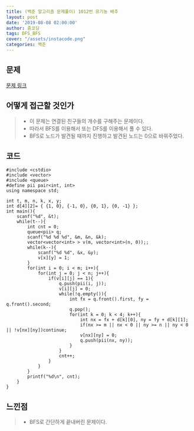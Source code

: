 ```yaml
---
title: (백준 알고리즘 문제풀이) 1012번 유기농 배추
layout: post
date: '2019-08-08 02:00:00'
author: 줌코딩
tags: DFS_BFS
cover: "/assets/instacode.png"
categories: 백준
---
```


## 문제

[문제 링크](https://www.acmicpc.net/problem/1012)

## 어떻게 접근할 것인가

>* 이 문제는 연결된 친구들의 개수를 구해주는 문제이다.
>* 따라서 BFS를 이용해서 또는 DFS를 이용해서 풀 수 있다.
>* BFS로 노드가 발견될 때까지 진행하고 발견된 노드는 0으로 바꿔주었다. 

## 코드

    #include <cstdio>
    #include <vector>
    #include <queue>
    #define pii pair<int, int>
    using namespace std;

    int t, m, n, k, x, y; 
    int d[4][2]= { {1, 0}, {-1, 0}, {0, 1}, {0, -1} };
    int main(){
        scanf("%d", &t);
        while(t--){
            int cnt = 0;
            queue<pii> q;
            scanf("%d %d %d", &m, &n, &k);
            vector<vector<int> > v(m, vector<int>(n, 0));;
            while(k--){
                scanf("%d %d", &x, &y);
                v[x][y] = 1;
            }
            for(int i = 0; i < m; i++){
                for(int j = 0; j < n; j++){
                    if(v[i][j] == 1){
                        q.push(pii(i, j));
                        v[i][j] = 0;
                        while(!q.empty()){
                            int fx = q.front().first, fy = q.front().second;
                            q.pop();
                            for(int k = 0; k < 4; k++){
                                int nx = fx + d[k][0], ny = fy + d[k][1];
                                if(nx >= m || nx < 0 || ny >= n || ny < 0 || !v[nx][ny])continue;
                                v[nx][ny] = 0;
                                q.push(pii(nx, ny));
                            }
                        }
                        cnt++;
                    }
                }
            }
            printf("%d\n", cnt);
        }   
    }

## 느낀점

>* BFS로 간단하게 끝내버린 문제이다.
